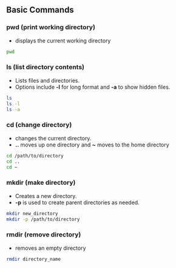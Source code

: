 ## Basic Commands

### pwd (print working directory)

- displays the current working directory

```bash
pwd
```

### ls (list directory contents)

- Lists files and directories.
- Options include **-l** for long format and **-a** to show hidden files.

```bash
ls
ls -l
ls -a
```

### cd (change directory)

- changes the current directory.
- **..** moves up one directory and **~** moves to the home directory

```bash
cd /path/to/directory
cd ..
cd ~
```

### mkdir (make directory)

- Creates a new directory.
- **-p** is used to create parent directories as needed.

```bash
mkdir new_directory
mkdir -p /path/to/directory
```

### rmdir (remove directory)

- removes an empty directory

```bash
rmdir directory_name
```
